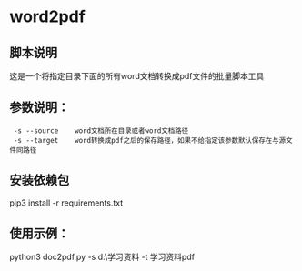 # word2pdf

脚本说明
--------
这是一个将指定目录下面的所有word文档转换成pdf文件的批量脚本工具

参数说明：
---------
     -s --source    word文档所在目录或者word文档路径
     -s --target    word转换成pdf之后的保存路径，如果不给指定该参数默认保存在与源文件同路径


安装依赖包
--------
pip3 install -r requirements.txt

使用示例：
--------
python3 doc2pdf.py -s d:\学习资料  -t 学习资料pdf